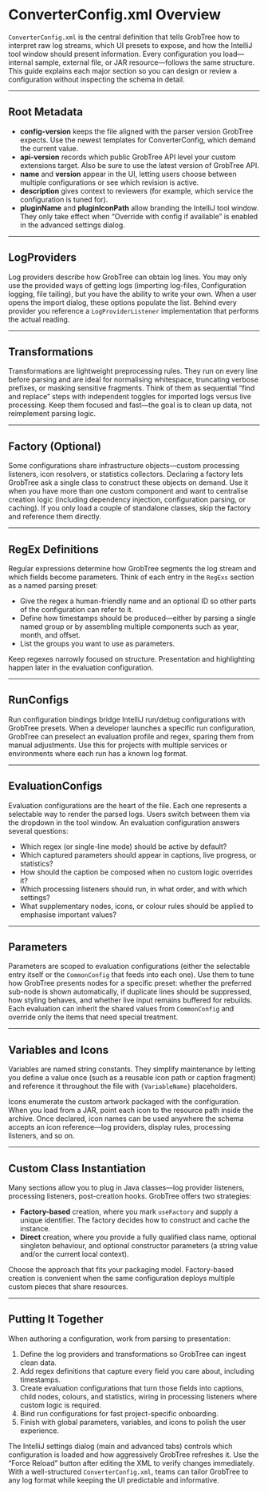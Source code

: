 # ConverterConfig.xml Overview

`ConverterConfig.xml` is the central definition that tells GrobTree how to interpret raw log streams, which UI presets to expose, and how the IntelliJ tool window should present information. Every configuration you load—internal sample, external file, or JAR resource—follows the same structure. This guide explains each major section so you can design or review a configuration without inspecting the schema in detail.

---

## Root Metadata
- **config-version** keeps the file aligned with the parser version GrobTree expects. Use the newest templates for ConverterConfig, which demand the current value.
- **api-version** records which public GrobTree API level your custom extensions target. Also be sure to use the latest version of GrobTree API.
- **name** and **version** appear in the UI, letting users choose between multiple configurations or see which revision is active.
- **description** gives context to reviewers (for example, which service the configuration is tuned for).
- **pluginName** and **pluginIconPath** allow branding the IntelliJ tool window. They only take effect when “Override with config if available” is enabled in the advanced settings dialog.

---

## LogProviders
Log providers describe how GrobTree can obtain log lines. You may only use the provided ways of getting logs (importing log-files, Configuration logging, file tailing), but you have the ability to write your own. When a user opens the import dialog, these options populate the list. Behind every provider you reference a `LogProviderListener` implementation that performs the actual reading.

---

## Transformations
Transformations are lightweight preprocessing rules. They run on every line before parsing and are ideal for normalising whitespace, truncating verbose prefixes, or masking sensitive fragments. Think of them as sequential “find and replace” steps with independent toggles for imported logs versus live processing. Keep them focused and fast—the goal is to clean up data, not reimplement parsing logic.

---

## Factory (Optional)
Some configurations share infrastructure objects—custom processing listeners, icon resolvers, or statistics collectors. Declaring a factory lets GrobTree ask a single class to construct these objects on demand. Use it when you have more than one custom component and want to centralise creation logic (including dependency injection, configuration parsing, or caching). If you only load a couple of standalone classes, skip the factory and reference them directly.

---

## RegEx Definitions
Regular expressions determine how GrobTree segments the log stream and which fields become parameters. Think of each entry in the `RegExs` section as a named parsing preset:
- Give the regex a human-friendly name and an optional ID so other parts of the configuration can refer to it.
- Define how timestamps should be produced—either by parsing a single named group or by assembling multiple components such as year, month, and offset.
- List the groups you want to use as parameters.

Keep regexes narrowly focused on structure. Presentation and highlighting happen later in the evaluation configuration.

---

## RunConfigs
Run configuration bindings bridge IntelliJ run/debug configurations with GrobTree presets. When a developer launches a specific run configuration, GrobTree can preselect an evaluation profile and regex, sparing them from manual adjustments. Use this for projects with multiple services or environments where each run has a known log format.

---

## EvaluationConfigs
Evaluation configurations are the heart of the file. Each one represents a selectable way to render the parsed logs. Users switch between them via the dropdown in the tool window. An evaluation configuration answers several questions:
- Which regex (or single-line mode) should be active by default?
- Which captured parameters should appear in captions, live progress, or statistics?
- How should the caption be composed when no custom logic overrides it?
- Which processing listeners should run, in what order, and with which settings?
- What supplementary nodes, icons, or colour rules should be applied to emphasise important values?

---

## Parameters
Parameters are scoped to evaluation configurations (either the selectable entry itself or the `CommonConfig` that feeds into each one). Use them to tune how GrobTree presents nodes for a specific preset: whether the preferred sub-node is shown automatically, if duplicate lines should be suppressed, how styling behaves, and whether live input remains buffered for rebuilds. Each evaluation can inherit the shared values from `CommonConfig` and override only the items that need special treatment.

---

## Variables and Icons
Variables are named string constants. They simplify maintenance by letting you define a value once (such as a reusable icon path or caption fragment) and reference it throughout the file with `{VariableName}` placeholders.

Icons enumerate the custom artwork packaged with the configuration. When you load from a JAR, point each icon to the resource path inside the archive. Once declared, icon names can be used anywhere the schema accepts an icon reference—log providers, display rules, processing listeners, and so on.

---

## Custom Class Instantiation
Many sections allow you to plug in Java classes—log provider listeners, processing listeners, post-creation hooks. GrobTree offers two strategies:
- **Factory-based** creation, where you mark `useFactory` and supply a unique identifier. The factory decides how to construct and cache the instance.
- **Direct** creation, where you provide a fully qualified class name, optional singleton behaviour, and optional constructor parameters (a string value and/or the current local context).

Choose the approach that fits your packaging model. Factory-based creation is convenient when the same configuration deploys multiple custom pieces that share resources.

---

## Putting It Together
When authoring a configuration, work from parsing to presentation:
1. Define the log providers and transformations so GrobTree can ingest clean data.
2. Add regex definitions that capture every field you care about, including timestamps.
3. Create evaluation configurations that turn those fields into captions, child nodes, colours, and statistics, wiring in processing listeners where custom logic is required.
4. Bind run configurations for fast project-specific onboarding.
5. Finish with global parameters, variables, and icons to polish the user experience.

The IntelliJ settings dialog (main and advanced tabs) controls which configuration is loaded and how aggressively GrobTree refreshes it. Use the “Force Reload” button after editing the XML to verify changes immediately. With a well-structured `ConverterConfig.xml`, teams can tailor GrobTree to any log format while keeping the UI predictable and informative.

